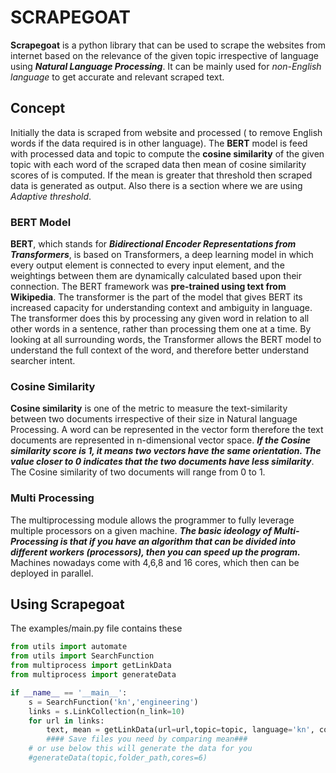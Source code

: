 <h1>SCRAPEGOAT</h1>


**Scrapegoat** is a python library that can be used to scrape the websites from internet based on the relevance of the given topic irrespective of language using ***Natural Language Processing***. It can be mainly used for *non-English language* to get accurate and relevant scraped text.

## Concept
Initially the data is scraped from website  and  processed ( to remove English words if the data required is in other language). The **BERT** model is feed with processed data and topic  to compute the **cosine similarity** of the given topic with each word of the scraped data then mean of cosine similarity scores of is computed. If the mean is greater that threshold then scraped data is generated as output. Also there is a section where we are using *Adaptive threshold*.


### BERT Model
**BERT**, which stands for ***Bidirectional Encoder Representations from Transformers***, is based on Transformers, a deep learning model in which every output element is connected to every input element, and the weightings between them are dynamically calculated based upon their connection. The BERT framework was **pre-trained using text from Wikipedia**. The transformer is the part of the model that gives BERT its increased capacity for understanding context and ambiguity in language. The transformer does this by processing any given word in relation to all other words in a sentence, rather than processing them one at a time. By looking at all surrounding words, the Transformer allows the BERT model to understand the full context of the word, and therefore better understand searcher intent.


### Cosine Similarity
**Cosine similarity** is one of the metric to measure the text-similarity between two documents irrespective of their size in Natural language Processing. A word can be represented in the vector form therefore the text documents are represented in n-dimensional vector space. ***If the Cosine similarity score is 1, it means two vectors have the same orientation. The value closer to 0 indicates that the two documents have less similarity***. The Cosine similarity of two documents will range from 0 to 1.

### Multi Processing
The multiprocessing module allows the programmer to fully leverage multiple processors on a given machine. ***The basic ideology of Multi-Processing is that if you have an algorithm that can be divided into different workers (processors), then you can speed up the program.*** Machines nowadays come with 4,6,8 and 16 cores, which then can be deployed in parallel.

## Using Scrapegoat
The examples/main.py file contains these
```python
from utils import automate
from utils import SearchFunction
from multiprocess import getLinkData
from multiprocess import generateData

if __name__ == '__main__':
	s = SearchFunction('kn','engineering')
	links = s.LinkCollection(n_link=10)
	for url in links:
		text, mean = getLinkData(url=url,topic=topic, language='kn', cores=6)
		#### Save files you need by comparing mean###
	# or use below this will generate the data for you 
	#generateData(topic,folder_path,cores=6)

```

